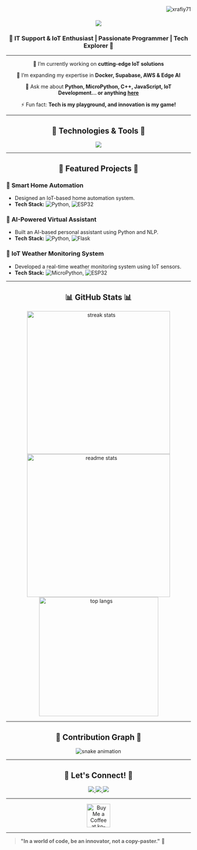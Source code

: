 <img align="right" src="https://visitor-badge.laobi.icu/badge?page_id=xrafiy71.xrafiy71" alt="xrafiy71" />

<h1 align="center">
    <img src="https://readme-typing-svg.herokuapp.com/?font=Righteous&size=35&center=true&vCenter=true&width=500&height=70&duration=4000&lines=Welcome+to+My+World!+🌍;+I'm+Abdullah+Al+Rafi!;+Tech+Innovator+%7C+IoT+Specialist+%7C+Problem+Solver;Let's+Build+Something+Great+Together!" />
</h1>

<h3 align="center">🚀 IT Support & IoT Enthusiast | Passionate Programmer | Tech Explorer 🚀</h3>

---

<div align="center">
 
 🔭 I’m currently working on **cutting-edge IoT solutions**
 
 🌱 I’m expanding my expertise in **Docker, Supabase, AWS & Edge AI**

💬 Ask me about **Python, MicroPython, C++, JavaScript, IoT Development... or anything [here](https://github.com/xrafiy71/issues)**

⚡ Fun fact: **Tech is my playground, and innovation is my game!**

 </div>
 
---

<h2 align="center">🔧 Technologies & Tools 🔧</h2>

<p align="center">
    <img src="https://skillicons.dev/icons?i=python,cpp,typescript,javascript,html,css,react,nodejs,express,flask,mongodb,mysql,git,linux,docker,raspberrypi,arduino" />
</p>

---

<h2 align="center">🚀 Featured Projects 🚀</h2>

### 🔹 **Smart Home Automation**
- Designed an IoT-based home automation system.
- **Tech Stack:** ![Python](https://img.shields.io/badge/-Python-3776AB?style=flat-square&logo=python&logoColor=white), ![ESP32](https://img.shields.io/badge/-ESP32-FF6900?style=flat-square&logo=espressif&logoColor=white)

### 🔹 **AI-Powered Virtual Assistant**
- Built an AI-based personal assistant using Python and NLP.
- **Tech Stack:** ![Python](https://img.shields.io/badge/-Python-3776AB?style=flat-square&logo=python&logoColor=white), ![Flask](https://img.shields.io/badge/-Flask-000000?style=flat-square&logo=flask&logoColor=white)

### 🔹 **IoT Weather Monitoring System**
- Developed a real-time weather monitoring system using IoT sensors.
- **Tech Stack:** ![MicroPython](https://img.shields.io/badge/-MicroPython-2C2F33?style=flat-square&logo=python&logoColor=white), ![ESP32](https://img.shields.io/badge/-ESP32-FF6900?style=flat-square&logo=espressif&logoColor=white)

---

<h2 align="center">📊 GitHub Stats 📊</h2>
<p align="center">
  <img width=390 src="https://github-readme-streak-stats.herokuapp.com/?user=xrafiy71&" alt="streak stats"/>
  <img width=390 src="https://github-readme-stats.vercel.app/api?username=xrafiy71&show_icons=true&locale=en&theme=radical" alt="readme stats" />
  <br/>
  <img width=325 align="center" src="https://github-readme-stats.vercel.app/api/top-langs?username=xrafiy71&show_icons=true&locale=en&layout=compact&theme=radical" alt="top langs" />
</p>

---

<h2 align="center">🐍 Contribution Graph 🐍</h2>

<p align="center">
  <img alt="snake animation" src="https://raw.githubusercontent.com/xrafiy71/xrafiy71/output/github-contribution-grid-snake.svg" />
</p>

---

<h2 align="center">🤝 Let's Connect! 🤝</h2>

<p align="center">
  <a href="mailto:xrafiy71@gmail.com">
    <img src="https://img.shields.io/badge/Gmail-333333?style=for-the-badge&logo=gmail&logoColor=red" />
  </a>
  <a href="https://www.linkedin.com/in/abdullah-all-rafi-320474311/" target="_blank">
    <img src="https://img.shields.io/badge/LinkedIn-0077B5?style=for-the-badge&logo=linkedin&logoColor=white" target="_blank" />
  </a>
  <a href="https://xrafiy71.github.io" target="_blank">
     <img src="https://img.shields.io/badge/Portfolio-FF5722?style=for-the-badge&logo=todoist&logoColor=white" target="_blank" />
  </a>
</p>

---

<div align="center">
<a href='https://ko-fi.com/xrafiy71' target='_blank'><img height='64' style='border:0px;height:64px;' src='https://storage.ko-fi.com/cdn/kofi1.png?v=3' border='0' alt='Buy Me a Coffee at ko-fi.com' /></a>
</div>

---

> **"In a world of code, be an innovator, not a copy-paster."** 🚀
